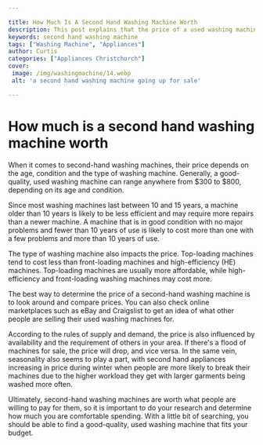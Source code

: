 ```yaml
---

title: How Much Is A Second Hand Washing Machine Worth
description: This post explains that the price of a used washing machine depends on its various characteristics. It encourages readers to do their research before purchasing a used washing machine to get the best deal possible.
keywords: second hand washing machine
tags: ["Washing Machine", "Appliances"]
author: Curtis
categories: ["Appliances Christchurch"]
cover: 
 image: /img/washingmachine/14.webp
 alt: 'a second hand washing machine going up for sale'

---
```


# How much is a second hand washing machine worth

When it comes to second-hand washing machines, their price depends on the age, condition and the type of washing machine. Generally, a good-quality, used washing machine can range anywhere from $300 to $800, depending on its age and condition. 

Since most washing machines last between 10 and 15 years, a machine older than 10 years is likely to be less efficient and may require more repairs than a newer machine. A machine that is in good condition with no major problems and fewer than 10 years of use is likely to cost more than one with a few problems and more than 10 years of use. 

The type of washing machine also impacts the price. Top-loading machines tend to cost less than front-loading machines and high-efficiency (HE) machines. Top-loading machines are usually more affordable, while high-efficiency and front-loading washing machines may cost more. 

The best way to determine the price of a second-hand washing machine is to look around and compare prices. You can also check online marketplaces such as eBay and Craigslist to get an idea of what other people are selling their used washing machines for. 

According to the rules of supply and demand, the price is also influenced by availability and the requirement of others in your area. If there's a flood of machines for sale, the price will drop, and vice versa. In the same vein, seasonality also seems to play a part, with second hand appliances increasing in price during winter when people are more likely to break their machines due to the higher workload they get with larger garments being washed more often. 

Ultimately, second-hand washing machines are worth what people are willing to pay for them, so it is important to do your research and determine how much you are comfortable spending. With a little bit of searching, you should be able to find a good-quality, used washing machine that fits your budget.